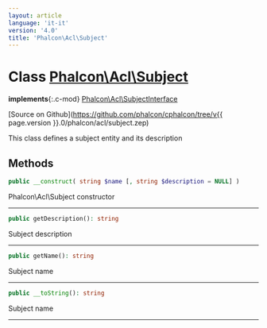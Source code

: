 ```yaml
---
layout: article
language: 'it-it'
version: '4.0'
title: 'Phalcon\Acl\Subject'
---
```

# Class [Phalcon\Acl\Subject](Phalcon_Acl_Subject)

**implements**{:.c-mod} [Phalcon\Acl\SubjectInterface](Phalcon_Acl_SubjectInterface)

[Source on Github](https://github.com/phalcon/cphalcon/tree/v{{ page.version }}.0/phalcon/acl/subject.zep)

This class defines a subject entity and its description

## Methods

```php
public __construct( string $name [, string $description = NULL] )
```

Phalcon\Acl\Subject constructor

* * *

```php
public getDescription(): string
```

Subject description

* * *

```php
public getName(): string
```

Subject name

* * *

```php
public __toString(): string
```

Subject name

* * *